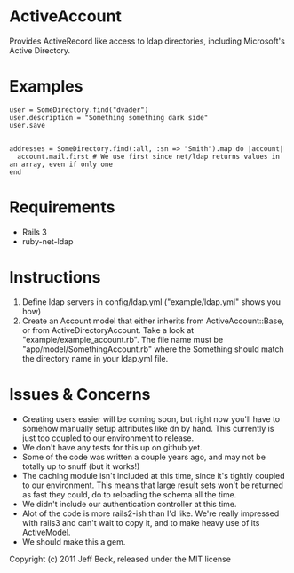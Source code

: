 ActiveAccount
=============

Provides ActiveRecord like access to ldap directories, including Microsoft's Active Directory.


Examples
========

    user = SomeDirectory.find("dvader")
    user.description = "Something something dark side"
    user.save


    addresses = SomeDirectory.find(:all, :sn => "Smith").map do |account|
      account.mail.first # We use first since net/ldap returns values in an array, even if only one
    end


Requirements
============

- Rails 3
- ruby-net-ldap


Instructions
============

1. Define ldap servers in config/ldap.yml ("example/ldap.yml" shows you how)
2. Create an Account model that either inherits from ActiveAccount::Base, or from ActiveDirectoryAccount.
   Take a look at "example/example_account.rb". The file name must be "app/model/SomethingAccount.rb"
   where the Something should match the directory name in your ldap.yml file.


Issues & Concerns
=================

- Creating users easier will be coming soon, but right now you'll have to somehow manually setup 
  attributes like dn by hand. This currently is just too coupled to our environment to release.
- We don't have any tests for this up on github yet.
- Some of the code was written a couple years ago, and may not be totally up to snuff (but it works!)
- The caching module isn't included at this time, since it's tightly coupled to our environment. This means
  that large result sets won't be returned as fast they could, do to reloading the schema all the time. 
- We didn't include our authentication controller at this time.
- Alot of the code is more rails2-ish than I'd like. We're really impressed with rails3 and can't
  wait to copy it, and to make heavy use of its ActiveModel.
- We should make this a gem.



Copyright (c) 2011 Jeff Beck, released under the MIT license
